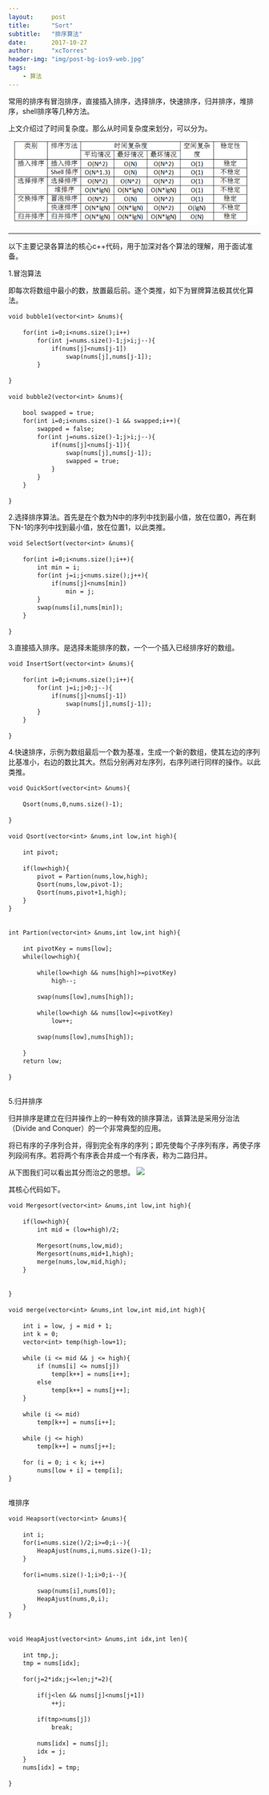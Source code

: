 ```yaml
---
layout:     post
title:      "Sort"
subtitle:   "排序算法"
date:       2017-10-27 
author:     "xcTorres"
header-img: "img/post-bg-ios9-web.jpg"
tags:
    - 算法
---
```


常用的排序有冒泡排序，直接插入排序，选择排序，快速排序，归并排序，堆排序，shell排序等几种方法。

 上文介绍过了时间复杂度。那么从时间复杂度来划分，可以分为。

![](/img/in-post/post-sort.png)
 
 
***

以下主要记录各算法的核心c++代码，用于加深对各个算法的理解，用于面试准备。

1.冒泡算法

即每次将数组中最小的数，放置最后前。逐个类推，如下为冒牌算法极其优化算法。

```
void bubble1(vector<int> &nums){

    for(int i=0;i<nums.size();i++)
        for(int j=nums.size()-1;j>i;j--){
            if(nums[j]<nums[j-1])
                swap(nums[j],nums[j-1]);
        }

}

void bubble2(vector<int> &nums){

    bool swapped = true;
    for(int i=0;i<nums.size()-1 && swapped;i++){
        swapped = false;
        for(int j=nums.size()-1;j>i;j--){
            if(nums[j]<nums[j-1]){
                swap(nums[j],nums[j-1]);
                swapped = true;
            }
        }
    }

}
```

2.选择排序算法。首先是在个数为N中的序列中找到最小值，放在位置0，再在剩下N-1的序列中找到最小值，放在位置1，以此类推。

```
void SelectSort(vector<int> &nums){

    for(int i=0;i<nums.size();i++){
        int min = i;
        for(int j=i;j<nums.size();j++){
            if(nums[j]<nums[min])
                min = j;
        }
        swap(nums[i],nums[min]);
    }

}

```

3.直接插入排序。是选择未能排序的数，一个一个插入已经排序好的数组。

```
void InsertSort(vector<int> &nums){

    for(int i=0;i<nums.size();i++){
        for(int j=i;j>0;j--){
            if(nums[j]<nums[j-1])
                swap(nums[j],nums[j-1]);
        }
    }

}
```

4.快速排序，示例为数组最后一个数为基准，生成一个新的数组，使其左边的序列比基准小，右边的数比其大。然后分别再对左序列，右序列进行同样的操作。以此类推。

```
void QuickSort(vector<int> &nums){

    Qsort(nums,0,nums.size()-1);

}

void Qsort(vector<int> &nums,int low,int high){

    int pivot;

    if(low<high){
        pivot = Partion(nums,low,high);
        Qsort(nums,low,pivot-1);
        Qsort(nums,pivot+1,high);
    }
}


int Partion(vector<int> &nums,int low,int high){

    int pivotKey = nums[low];
    while(low<high){

        while(low<high && nums[high]>=pivotKey)
            high--;

        swap(nums[low],nums[high]);

        while(low<high && nums[low]<=pivotKey)
            low++;

        swap(nums[low],nums[high]);

    }
    return low;

}


```

5.归并排序

归并排序是建立在归并操作上的一种有效的排序算法，该算法是采用分治法（Divide and Conquer）的一个非常典型的应用。

将已有序的子序列合并，得到完全有序的序列；即先使每个子序列有序，再使子序列段间有序。若将两个有序表合并成一个有序表，称为二路归并。

从下图我们可以看出其分而治之的思想。
![](http://images2015.cnblogs.com/blog/318837/201604/318837-20160422105330898-383478645.png)

其核心代码如下。

```
void Mergesort(vector<int> &nums,int low,int high){

    if(low<high){
        int mid = (low+high)/2;

        Mergesort(nums,low,mid);
        Mergesort(nums,mid+1,high);
        merge(nums,low,mid,high);
    }


}

void merge(vector<int> &nums,int low,int mid,int high){

    int i = low, j = mid + 1;
    int k = 0;
    vector<int> temp(high-low+1);

    while (i <= mid && j <= high){
        if (nums[i] <= nums[j])
            temp[k++] = nums[i++];
        else
            temp[k++] = nums[j++];
    }

    while (i <= mid)
        temp[k++] = nums[i++];

    while (j <= high)
        temp[k++] = nums[j++];

    for (i = 0; i < k; i++)
        nums[low + i] = temp[i];
}


```
堆排序

```
void Heapsort(vector<int> &nums){

    int i;
    for(i=nums.size()/2;i>=0;i--){
        HeapAjust(nums,i,nums.size()-1);
    }

    for(i=nums.size()-1;i>0;i--){

        swap(nums[i],nums[0]);
        HeapAjust(nums,0,i);
    }
}


void HeapAjust(vector<int> &nums,int idx,int len){

    int tmp,j;
    tmp = nums[idx];

    for(j=2*idx;j<=len;j*=2){

        if(j<len && nums[j]<nums[j+1])
            ++j;

        if(tmp>nums[j])
            break;

        nums[idx] = nums[j];
        idx = j;
    }
    nums[idx] = tmp;

}
```






